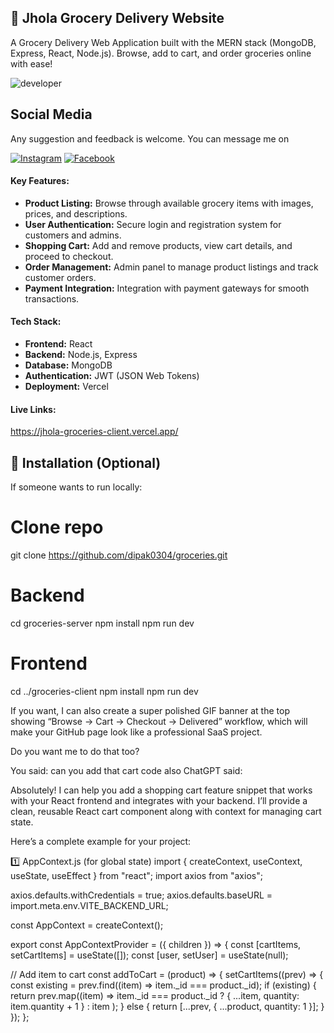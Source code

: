 

## 🛒 Jhola Grocery Delivery Website

A Grocery Delivery Web Application built with the MERN stack (MongoDB, Express, React, Node.js). Browse, add to cart, and order groceries online with ease!


![developer](https://img.shields.io/badge/Developed%20By%20%3A-Dipak%20Bohara-red)

## Social Media
Any suggestion and feedback is welcome. You can message me on 

[![Instagram](https://img.shields.io/badge/Instagram-E4405F?style=for-the-badge&logo=instagram&logoColor=white)](https://www.instagram.com/dipak.bohara03/)
[![Facebook](https://img.shields.io/badge/Facebook-1877F2?style=for-the-badge&logo=facebook&logoColor=white)](https://www.facebook.com/dipakbohara006)

#### **Key Features:**

* **Product Listing:** Browse through available grocery items with images, prices, and descriptions.
* **User Authentication:** Secure login and registration system for customers and admins.
* **Shopping Cart:** Add and remove products, view cart details, and proceed to checkout.
* **Order Management:** Admin panel to manage product listings and track customer orders.
* **Payment Integration:** Integration with payment gateways for smooth transactions.

#### **Tech Stack:**

* **Frontend:** React
* **Backend:** Node.js, Express
* **Database:** MongoDB
* **Authentication:** JWT (JSON Web Tokens)
* **Deployment:** Vercel

#### **Live Links:**
https://jhola-groceries-client.vercel.app/

## 📝 Installation (Optional)

If someone wants to run locally:

# Clone repo
git clone https://github.com/dipak0304/groceries.git

# Backend
cd groceries-server
npm install
npm run dev

# Frontend
cd ../groceries-client
npm install
npm run dev


If you want, I can also create a super polished GIF banner at the top showing “Browse → Cart → Checkout → Delivered” workflow, which will make your GitHub page look like a professional SaaS project.

Do you want me to do that too?

You said:
can you add that cart code also
ChatGPT said:

Absolutely! I can help you add a shopping cart feature snippet that works with your React frontend and integrates with your backend. I’ll provide a clean, reusable React cart component along with context for managing cart state.

Here’s a complete example for your project:

1️⃣ AppContext.js (for global state)
import { createContext, useContext, useState, useEffect } from "react";
import axios from "axios";

axios.defaults.withCredentials = true;
axios.defaults.baseURL = import.meta.env.VITE_BACKEND_URL;

const AppContext = createContext();

export const AppContextProvider = ({ children }) => {
  const [cartItems, setCartItems] = useState([]);
  const [user, setUser] = useState(null);

  // Add item to cart
  const addToCart = (product) => {
    setCartItems((prev) => {
      const existing = prev.find((item) => item._id === product._id);
      if (existing) {
        return prev.map((item) =>
          item._id === product._id
            ? { ...item, quantity: item.quantity + 1 }
            : item
        );
      } else {
        return [...prev, { ...product, quantity: 1 }];
      }
    });
  };


